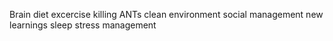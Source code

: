 Brain diet
excercise
killing ANTs
clean environment
social management
new learnings
sleep
stress management 